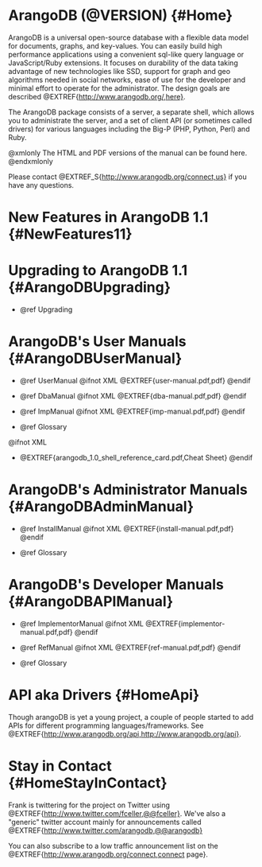 ArangoDB (@VERSION) {#Home}
===========================

ArangoDB is a universal open-source database with a flexible data
model for documents, graphs, and key-values. You can easily build high
performance applications using a convenient sql-like query language or
JavaScript/Ruby extensions.  It focuses on durability of the data
taking advantage of new technologies like SSD, support for graph and
geo algorithms needed in social networks, ease of use for the
developer and minimal effort to operate for the administrator. The
design goals are described @EXTREF{http://www.arangodb.org/,here}.

The ArangoDB package consists of a server, a separate shell, which
allows you to administrate the server, and a set of client API (or
sometimes called drivers) for various languages including the Big-P
(PHP, Python, Perl) and Ruby.

@xmlonly
The HTML and PDF versions of the manual can be found
<ulink url="http://www.arangodb.org/manuals">here</ulink>.
@endxmlonly

Please contact @EXTREF_S{http://www.arangodb.org/connect,us} if you
have any questions.

New Features in ArangoDB 1.1 {#NewFeatures11}
=============================================

Upgrading to ArangoDB 1.1 {#ArangoDBUpgrading}
==============================================

- @ref Upgrading

ArangoDB's User Manuals {#ArangoDBUserManual}
=============================================

- @ref UserManual @ifnot XML @EXTREF{user-manual.pdf,pdf} @endif

- @ref DbaManual @ifnot XML @EXTREF{dba-manual.pdf,pdf} @endif

- @ref ImpManual @ifnot XML @EXTREF{imp-manual.pdf,pdf} @endif

- @ref Glossary

@ifnot XML 
- @EXTREF{arangodb_1.0_shell_reference_card.pdf,Cheat Sheet} 
@endif

ArangoDB's Administrator Manuals {#ArangoDBAdminManual}
=======================================================

- @ref InstallManual @ifnot XML @EXTREF{install-manual.pdf,pdf} @endif

- @ref Glossary

ArangoDB's Developer Manuals {#ArangoDBAPIManual}
=================================================

- @ref ImplementorManual @ifnot XML @EXTREF{implementor-manual.pdf,pdf} @endif

- @ref RefManual @ifnot XML @EXTREF{ref-manual.pdf,pdf} @endif

- @ref Glossary

API aka Drivers {#HomeApi}
==========================

Though arangoDB is yet a young project, a couple of people started to
add APIs for different programming languages/frameworks. See
@EXTREF{http://www.arangodb.org/api,http://www.arangodb.org/api}.

Stay in Contact {#HomeStayInContact}
====================================

Frank is twittering for the project on Twitter using
@EXTREF{http://www.twitter.com/fceller,@@fceller}. We've also a
"generic" twitter account mainly for announcements called
@EXTREF{http://www.twitter.com/arangodb,@@arangodb}

You can also subscribe to a low traffic announcement list on the
@EXTREF{http://www.arangodb.org/connect,connect page}.
